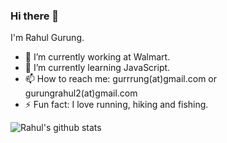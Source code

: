 ### Hi there 👋

I'm Rahul Gurung.

- 🔭 I’m currently working at Walmart.
- 🌱 I’m currently learning JavaScript.<!-- - 👯 I’m looking to collaborate on [Yourtube](https://github.com/gurrrung/YourTube). -->
- 📫 How to reach me: gurrrung(at)gmail.com or gurungrahul2(at)gmail.com
- ⚡ Fun fact: I love running, hiking and fishing.


![Rahul's github stats](https://github-readme-stats.vercel.app/api?username=gurrrung&show_icons=true)
